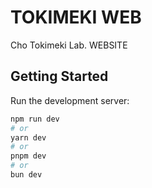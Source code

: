 # TOKIMEKI WEB

Cho Tokimeki Lab. WEBSITE

## Getting Started

Run the development server:

```bash
npm run dev
# or
yarn dev
# or
pnpm dev
# or
bun dev
```
